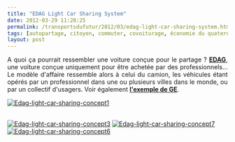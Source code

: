 ```yaml
---
title: "EDAG Light Car Sharing System"
date: 2012-03-29 11:28:25
permalink: /transportsdufutur/2012/03/edag-light-car-sharing-system.html
tags: [autopartage, citoyen, commuter, covoiturage, économie du quaternaire, économie fonctionnalité, internet, iphone, ITS, Service de mobilité]
layout: post
---
```


<p style="text-align: justify">A quoi ça pourrait ressembler une voiture conçue pour le partage ? <a href="http://www.edag.de/en/" target="_blank"><strong>EDAG</strong></a>, une voiture conçue uniquement pour être achetée par des professionnels... Le modèle d'affaire ressemble alors à celui du camion, les véhicules étant opérés par un professionnel dans une ou plusieurs villes dans le monde, ou par un collectif d'usagers. Voir également <a href="https://gabrielplassat.github.io/transportsdufutur/2010/11/general-electric-se-prepare-a-devenir-le-leader-mondial-en-matiere-de-mobilite-electrique.html" target="_blank"><strong>l'exemple de GE</strong></a>.</p> <p><a class="asset-img-link" href="https://gabrielplassat.github.io/transportsdufutur/wp-content/uploads/sites/6/old/6a0120a66d2ad4970b0163036ac090970d-800wi.jpg" rel="lightbox"><img alt="Edag-light-car-sharing-concept1" class="asset  asset-image at-xid-6a0120a66d2ad4970b0163036ac090970d" src="/wp-content/uploads/sites/6/old/6a0120a66d2ad4970b0163036ac090970d-500wi.jpg" style="margin-left: auto;margin-right: auto" title="Edag-light-car-sharing-concept1" /></a> </p>  <!--more-->  <br /> <a class="asset-img-link" href="https://gabrielplassat.github.io/transportsdufutur/wp-content/uploads/sites/6/old/6a0120a66d2ad4970b0168e960b85d970c-800wi.jpg" rel="lightbox"><img alt="Edag-light-car-sharing-concept3" class="asset  asset-image at-xid-6a0120a66d2ad4970b0168e960b85d970c" src="/wp-content/uploads/sites/6/old/6a0120a66d2ad4970b0168e960b85d970c-500wi.jpg" style="margin-left: auto;margin-right: auto" title="Edag-light-car-sharing-concept3" /></a> <a class="asset-img-link" href="https://gabrielplassat.github.io/transportsdufutur/wp-content/uploads/sites/6/old/6a0120a66d2ad4970b0168e960b98a970c-800wi.jpg" rel="lightbox"><img alt="Edag-light-car-sharing-concept7" class="asset  asset-image at-xid-6a0120a66d2ad4970b0168e960b98a970c" src="/wp-content/uploads/sites/6/old/6a0120a66d2ad4970b0168e960b98a970c-500wi.jpg" style="margin-left: auto;margin-right: auto" title="Edag-light-car-sharing-concept7" /></a> <a class="asset-img-link" href="https://gabrielplassat.github.io/transportsdufutur/wp-content/uploads/sites/6/old/6a0120a66d2ad4970b0168e960ba28970c-800wi.jpg" rel="lightbox"><img alt="Edag-light-car-sharing-concept6" class="asset  asset-image at-xid-6a0120a66d2ad4970b0168e960ba28970c" src="/wp-content/uploads/sites/6/old/6a0120a66d2ad4970b0168e960ba28970c-500wi.jpg" style="margin-left: auto;margin-right: auto" title="Edag-light-car-sharing-concept6" /></a><br /><br /><br /><br /><br /><br /><br />
